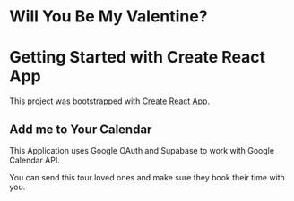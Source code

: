 # Will You Be My Valentine?

# Getting Started with Create React App

This project was bootstrapped with [Create React App](https://github.com/facebook/create-react-app).

## Add me to Your Calendar

This Application uses Google OAuth and Supabase to work with Google Calendar API.

You can send this tour loved ones and make sure they book their time with you.